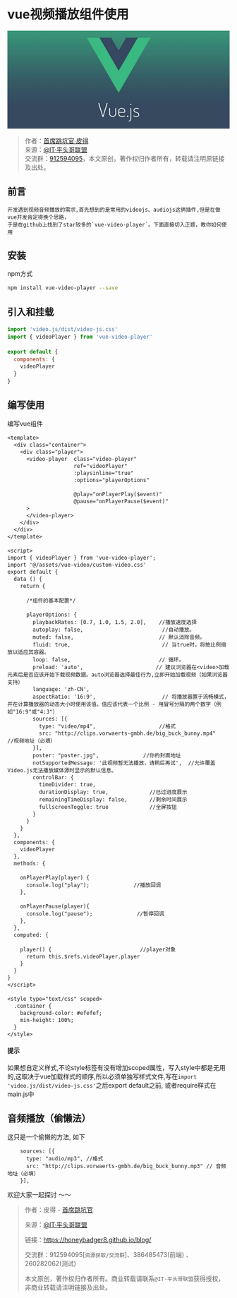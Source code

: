 # vue视频播放组件使用

![banner](./_images/timg.jpeg)

> 作者：[首席跳坑官∙皮得](https://blog.peterzhu.club/ "首席跳坑官∙皮得")<br/>
> 来源：[@IT·平头哥联盟](https://honeybadger8.github.io/blog/ "@IT·平头哥联盟")<br/>
> 交流群：[912594095](https://shang.qq.com/wpa/qunwpa?idkey=265166274bca82709718a0ae1fa9c55d65dd3608ebc780f9e6ea41e2761f5ec2 "@IT·平头哥联盟QQ交流群")，本文原创，著作权归作者所有，转载请注明原链接及出处。

## 前言

    开发遇到视频音频播放的需求,首先想到的是常用的videojs、audiojs这俩插件,但是在做vue开发肯定得换个思路，
    于是在github上找到了star较多的`vue-video-player`。下面直接切入正题，教你如何使用

## 安装
npm方式
```bash
npm install vue-video-player --save
```

## 引入和挂载
```javascript
import 'video.js/dist/video-js.css'
import { videoPlayer } from 'vue-video-player'

export default {
  components: {
    videoPlayer
  }
}
```
## 编写使用
编写vue组件

```vue
<template>
  <div class="container">
    <div class="player">
      <video-player  class="video-player"
                     ref="videoPlayer"
                     :playsinline="true"
                     :options="playerOptions"

                     @play="onPlayerPlay($event)"
                     @pause="onPlayerPause($event)"
      >
      </video-player>
    </div>
  </div>
</template>
 
<script>
import { videoPlayer } from 'vue-video-player';
import '@/assets/vue-video/custom-video.css'
export default {
  data () {
    return {
      
      /*组件的基本配置*/

      playerOptions: {
        playbackRates: [0.7, 1.0, 1.5, 2.0],    //播放速度选择
        autoplay: false,                         //自动播放。
        muted: false,                           // 默认消除音频。
        fluid: true,                             // 当true时，将按比例缩放以适应其容器。
        loop: false,                            // 循环。
        preload: 'auto',                       // 建议浏览器在<video>加载元素后是否应该开始下载视频数据。auto浏览器选择最佳行为,立即开始加载视频（如果浏览器支持）
        language: 'zh-CN',
        aspectRatio: '16:9',                     // 将播放器置于流畅模式，并在计算播放器的动态大小时使用该值。值应该代表一个比例 - 用冒号分隔的两个数字（例如"16:9"或"4:3"）
        sources: [{
          type: "video/mp4",                    //格式
          src: "http://clips.vorwaerts-gmbh.de/big_buck_bunny.mp4"   //视频地址（必填）
        }],
        poster: "poster.jpg",              //你的封面地址
        notSupportedMessage: '此视频暂无法播放，请稍后再试',  //允许覆盖Video.js无法播放媒体源时显示的默认信息。
        controlBar: { 
          timeDivider: true,                                                            
          durationDisplay: true,             //已过进度展示
          remainingTimeDisplay: false,       //剩余时间展示
          fullscreenToggle: true             //全屏按钮
        }
      }
    }
  },
  components: {
    videoPlayer
  },
  methods: {
  	
    onPlayerPlay(player) {
      console.log("play");              //播放回调
    },
    
    onPlayerPause(player){
      console.log("pause");              //暂停回调
    },
  },
  computed: {
    
    player() {                            //player对象 
      return this.$refs.videoPlayer.player
    }
  }
}
</script>

<style type="text/css" scoped>
  .container {
    background-color: #efefef;
    min-height: 100%;
  }
</style>

```
#### 提示
如果想自定义样式,不论style标签有没有增加scoped属性，写入style中都是无用的,这取决于vue加载样式的顺序,所以必须单独写样式文件,写在`import 'video.js/dist/video-js.css'`之后export default之前, 或者require样式在main.js中

## 音频播放（偷懒法）
这只是一个偷懒的方法, 如下

```
	sources: [{
      type: "audio/mp3", //格式
      src: "http://clips.vorwaerts-gmbh.de/big_buck_bunny.mp3" // 音频地址（必填）
    }],
```

欢迎大家一起探讨 ～～

> 作者：皮得 - [首席跳坑官](https://blog.peterzhu.club/)
>
> 来源：[@IT·平头哥联盟](https://honeybadger8.github.io/blog/ "@IT·平头哥联盟")
> 
> 链接：https://honeybadger8.github.io/blog/
> 
> 交流群：912594095[`资源获取/交流群`]、386485473(前端) 、260282062(测试)
>
> 本文原创，著作权归作者所有。商业转载请联系`@IT·平头哥联盟`获得授权，非商业转载请注明链接及出处。 


